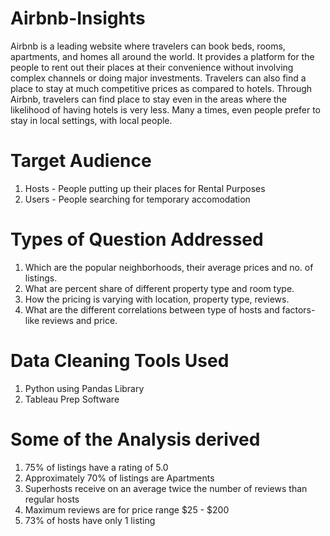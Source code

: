 # Airbnb-Insights

Airbnb is a leading website where travelers can book beds, rooms, apartments, and homes all around the world. It provides a platform for the people to rent out their places at their convenience without involving complex channels or doing major investments. Travelers can also find a place to stay at much competitive prices as compared to hotels. Through Airbnb, travelers can find place to stay even in the areas where the likelihood of having hotels is very less. Many a times, even people prefer to stay in local settings, with local people.

# Target Audience
1. Hosts - People putting up their places for Rental Purposes
2. Users - People searching for temporary accomodation

# Types of Question Addressed
1. Which are the popular neighborhoods, their average prices and no. of listings.
2. What are percent share of different property type and room type.
3. How the pricing is varying with location, property type, reviews. 
4. What are the different correlations between type of hosts and factors- like reviews and price.

# Data Cleaning Tools Used
1. Python using Pandas Library
2. Tableau Prep Software

# Some of the Analysis derived
1. 75% of listings have a rating of 5.0
2. Approximately 70% of listings are Apartments
3. Superhosts receive on an average twice the number of reviews than regular hosts
4. Maximum reviews are for price range $25 - $200
5. 73% of hosts have only 1 listing
